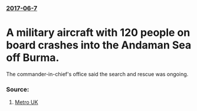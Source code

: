 ### [2017-06-7](/news/2017/06/7/index.md)

# A military aircraft with 120 people on board crashes into the Andaman Sea off Burma. 

The commander-in-chief&#039;s office said the search and rescue was ongoing.


### Source:

1. [Metro UK](http://metro.co.uk/2017/06/07/military-plane-carrying-116-people-disappears-over-burma-6691696/)

